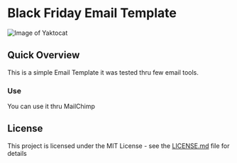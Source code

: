 # Black Friday Email Template

![Image of Yaktocat](https://dorinaemailtest.s3.us-east-2.amazonaws.com/black-friday-sale.png)

## Quick Overview

This is a simple Email Template it was tested thru few email tools.

### Use

You can use it thru MailChimp

## License

This project is licensed under the MIT License - see the [LICENSE.md](LICENSE.md) file for details
